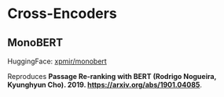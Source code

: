 # Cross-Encoders

## MonoBERT

HuggingFace: [xpmir/monobert](https://huggingface.co/xpmir/monobert)

Reproduces **Passage Re-ranking with BERT (Rodrigo Nogueira, Kyunghyun Cho). 2019. https://arxiv.org/abs/1901.04085**.
